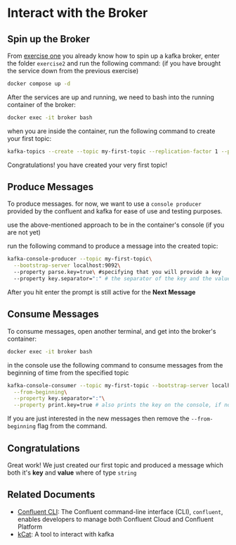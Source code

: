 # Interact with the Broker

## Spin up the Broker

From [exercise one](../exercise1/README.md) you already know how to spin up a kafka broker, enter the folder `exercise2`
and run the following command: (if you have brought the service down from the previous exercise)

```bash
docker compose up -d
```

After the services are up and running, we need to bash into the running container of the broker:

```bash
docker exec -it broker bash
```

when you are inside the container, run the following command to create your first topic:

```bash
kafka-topics --create --topic my-first-topic --replication-factor 1 --partitions 3 --bootstrap-server localhost:9092
```

Congratulations! you have created your very first topic!

## Produce Messages

To produce messages. for now, we want to use a `console producer` provided by the confluent and kafka for ease of use
and testing purposes.

use the above-mentioned approach to be in the container's console (if you are not yet)

run the following command to produce a message into the created topic: 

```bash
kafka-console-producer --topic my-first-topic\
  --bootstrap-server localhost:9092\ 
  --property parse.key=true\ #specifying that you will provide a key
  --property key.separator=":" # the separator of the key and the value
```

After you hit enter the prompt is still active for the **Next Message**


## Consume Messages

To consume messages, open another terminal, and get into the broker's container:

```bash
docker exec -it broker bash
```

in the console use the following command to consume messages from the beginning of time from the specified topic

```bash
kafka-console-consumer --topic my-first-topic --bootstrap-server localhost:9092\
  --from-beginning\
  --property key.separator=":"\
  --property print.key=true # also prints the key on the console, if not specified only the value is shown
```

If you are just interested in the new messages then remove the `--from-beginning` flag from the command.

## Congratulations

Great work! We just created our first topic and produced a message which both it's **key** and **value** where of type `string`

## Related Documents

* [Confluent CLI](https://docs.confluent.io/confluent-cli/current/overview.html): The Confluent command-line interface (CLI), `confluent`, enables developers to manage both Confluent Cloud and Confluent Platform
* [kCat](https://github.com/edenhill/kcat): A tool to interact with kafka
